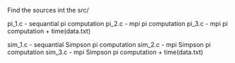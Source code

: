 Find the sources int the src/

pi_1.c - sequantial pi computation
pi_2.c - mpi pi computation
pi_3.c - mpi pi computation + time(data.txt)

sim_1.c - sequantial Simpson pi computation
sim_2.c - mpi Simpson pi computation
sim_3.c - mpi Simpson pi computation + time(data.txt)